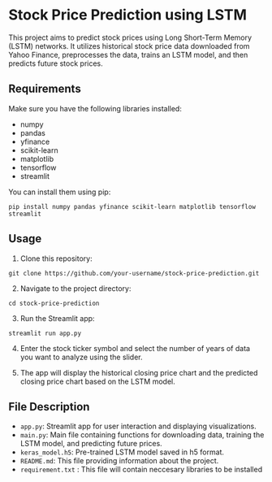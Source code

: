 # Stock Price Prediction using LSTM

This project aims to predict stock prices using Long Short-Term Memory (LSTM) networks. It utilizes historical stock price data downloaded from Yahoo Finance, preprocesses the data, trains an LSTM model, and then predicts future stock prices.

## Requirements

Make sure you have the following libraries installed:

- numpy
- pandas
- yfinance
- scikit-learn
- matplotlib
- tensorflow
- streamlit

You can install them using pip:

```
pip install numpy pandas yfinance scikit-learn matplotlib tensorflow streamlit
```

## Usage

1. Clone this repository:

```
git clone https://github.com/your-username/stock-price-prediction.git
```

2. Navigate to the project directory:

```
cd stock-price-prediction
```

3. Run the Streamlit app:

```
streamlit run app.py
```

4. Enter the stock ticker symbol and select the number of years of data you want to analyze using the slider.

5. The app will display the historical closing price chart and the predicted closing price chart based on the LSTM model.

## File Description

- `app.py`: Streamlit app for user interaction and displaying visualizations.
- `main.py`: Main file containing functions for downloading data, training the LSTM model, and predicting future prices.
- `keras_model.h5`: Pre-trained LSTM model saved in h5 format.
- `README.md`: This file providing information about the project.
- `requirement.txt` : This file will contain neccesary libraries to be installed
